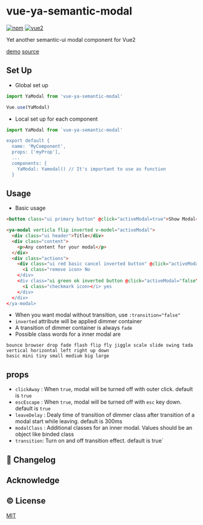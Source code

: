 # vue-ya-semantic-modal
[![npm](https://img.shields.io/npm/v/vue-ya-semantic-elements.svg)](https://www.npmjs.com/package/vue-ya-semantic-elements)
[![vue2](https://img.shields.io/badge/vue-2.x-brightgreen.svg)](https://vuejs.org/)

Yet another semantic-ui modal component for Vue2

[demo](http://decisive-ship.surge.sh/#/modal) [source](https://github.com/qgp9/vue-ya-semantic-demo)

## Set Up
* Global set up
```js
import YaModal from 'vue-ya-semantic-modal'

Vue.use(YaModal)
```
* Local set up for each component
```js
import YaModal from `vue-ya-semantic-modal'

export default {
  name: 'MyComponent',
  props: ['myProp'],
  ...
  components: {
    YaModal: Yamodal() // It's important to use as function
  }
```

## Usage
* Basic usage
```html
<button class="ui primary button" @click="activeModal=true">Show Modal</button>

<ya-modal verticla flip inverted v-model="activeModal">
  <div class="ui header">Title</div>
  <div class="content">
    <p>Any content for your modal</p>
  </div>
  <div class="actions">
    <div class="ui red basic cancel inverted button" @click="activeModal=false">
      <i class="remove icon> No
    </div>
    <div class="ui green ok inverted button @click="activeModal="false">
      <i class="checkmark icon></i> yes
    </div>
  </div>
</ya-modal>
```

* When you want modal without transition, use `:transition="false"`
* `inverted` attribute will be applied dimmer container
* A transition of dimmer container is always `fade`
* Possible class words for a inner modal are
```
bounce browser drop fade flash flip fly jiggle scale slide swing tada
vertical horizontal left right up down
basic mini tiny small medium big large
```
## props
* `clickAway` : When `true`, modal will be turned off with outer click. default is `true`
* `escEscape` : When `true`, modal will be turned off with `esc` key down. default is `true`
* `leaveDelay` : Dealy time of transition of dimmer class after transition of a modal start while leaving. default is 300ms
* `modalClass` : Additional classes for an inner modal. Values should be an object like binded class
* `transition`: Turn on and off transition effect. default is   true`


## :scroll: Changelog

## Acknowledge

## :copyright: License

[MIT](http://opensource.org/licenses/MIT)
